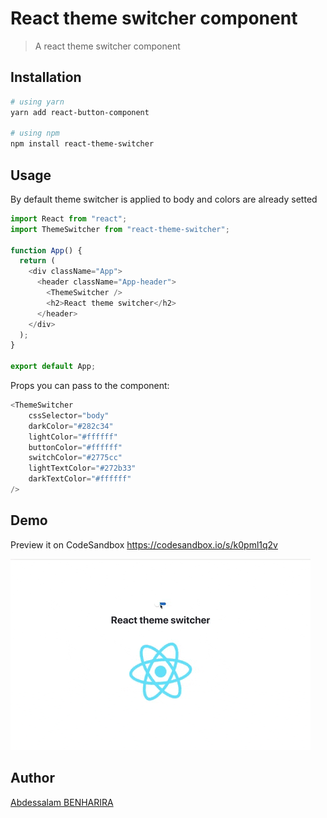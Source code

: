 # React theme switcher component

> A react theme switcher component

## Installation

```bash
# using yarn
yarn add react-button-component

# using npm
npm install react-theme-switcher
```

## Usage

By default theme switcher is applied to body and colors are already setted

```js
import React from "react";
import ThemeSwitcher from "react-theme-switcher";

function App() {
  return (
    <div className="App">
      <header className="App-header">
        <ThemeSwitcher />
        <h2>React theme switcher</h2>
      </header>
    </div>
  );
}

export default App;
```

Props you can pass to the component:

```js
<ThemeSwitcher
    cssSelector="body"
    darkColor="#282c34"
    lightColor="#ffffff"
    buttonColor="#ffffff"
    switchColor="#2775cc"
    lightTextColor="#272b33"
    darkTextColor="#ffffff"
/>
```

## Demo

Preview it on CodeSandbox <https://codesandbox.io/s/k0pml1q2v>

![demo](./preview/demo.gif)

## Author

[Abdessalam BENHARIRA](https://github.com/Abdessalam98)
